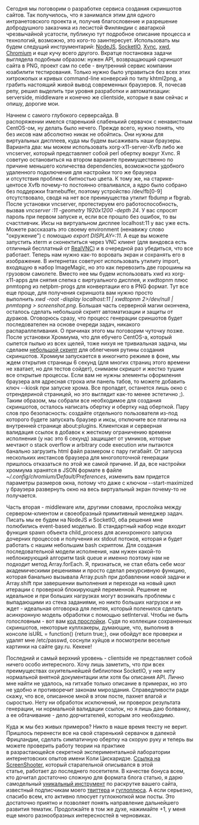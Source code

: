 Сегодня мы поговорим о разработке сервиса создания скриншотов сайтов. Так получилось, что я занимался этим для одного интранетовского проекта и, получив&nbsp;благословение&nbsp;и разрешение добродушного заказчика&nbsp;из лесистой Финляндии&nbsp;c аватаркой чрезвычайной усатости, публикую тут подробное описание процесса и технологий, возможно, это кого-то заинтересует. Использовать мы будем следущий инструментарий:&nbsp;<a href="http://nodejs.org/" title="" >NodeJS</a>, <a href="http://socket.io" title="" >SocketIO</a>, <a href="http://xvnc.sourceforge.net/DxdPIwjDA" title="" >Xvnc</a>, <a href="http://en.wikipedia.org/wiki/Xwd" title="" >xwd</a>, <a href="http://www.chromium.org/" title="" >Chromium</a> и еще кучу всего другого. Вкратце постановка задачи выглядела подобным образом: нужен API, возвращающий скриншот сайта в PNG, проект сам по себе - внутренний сервис компании юзабилити тестирования. Только нужно было управиться без всех этих хитрожопых и кривых command-line конверсий по типу khtml2png, а грабить настоящий живой вывод современных браузеров. Я, почесав репу, решил выделить три уровня разработки и автоматизации: serverside, middleware и конечно же clientside, которые я вам сейчас и опишу, дорогие мои.<p>Начнем с самого глубокого серверсайда. В распоряжении&nbsp;имелся&nbsp;старенький слабенький сервачок с ненавистным CentOS-ом, ну делать было нечего. Прежде всего, нужно понять, что без иксов нам абсолютно никак не обойтись. Они нужны для виртуальных дисплеев, куда мы будем высаживать наши браузеры. Варианта два: мы можем использовать xorg-x11-server-Xvfb либо же vncserver, который представляет собой perl обертку вокруг Xvnc. Я советую остановиться на втором варианте преимущественно по причине меньшего количества dependencies, возможности удобного удаленного подключения для настройки того же браузера и&nbsp;отсутствия&nbsp;проблем с битностью цвета. К тому же, на старике-центосе Xvfb почему-то постоянно отваливался, а ядро было собрано без поддержки framebuffer, поэтому устройство /dev/fb[0-9] отсутствовало, сводя на нет все преимущества утилит fbdump и fbgrab. После установки vncserver, протестируем его работоспособность, вызвав&nbsp;<span class="Apple-style-span" style="font-style: italic;">vncserver :11 -geometry 1920х1200 -depth 24</span>. У вас спросят пароль при первом запуске и, если все прошло без ошибок, то вы счастливчик. Иксы на виртуальном дисплее localhost:11 у вас уже есть. Можете рассказать это своему environment (ненавижу слово "окружение") c помощью <span class="Apple-style-span" style="font-style: italic;">export DISPLAY=:11. </span>А еще вы можете запустить xterm и сконектиться через VNC клиент (для виндовса есть отличный бесплатный от <a href="http://www.realvnc.com/" title="" >RealVNC</a>) и в очередной раз убедиться, что все работает. Теперь нам нужно как-то воровать экран и сохранять его в изображение. В интернетах советуют использовать утилиту import, входящую в набор ImageMagic, но это как перевозить две горошины на грузовом самолете. Вместо нее мы будем использовать xwd из&nbsp;xorg-x11-apps для снятия слепка с виртуального дисплея, и&nbsp;xwdtopnm плюс pnmtopng из&nbsp;netpbm-progs для конвертации его в PNG формат. Тут все еще проще, для получения скриншота вам нужно просто выполнить&nbsp;<span class="Apple-style-span" style="font-style: italic;">xwd -root -display localhost:11 | xwdtopnm 2&gt;/dev/null | pnmtopng &gt; screenshot.png</span>. Большая часть серверной магии окончена, осталось сделать небольшой скрипт автоматизации и защиты от дураков. Оговорюсь сразу, что процесс генерации сриншотов будет последователен на основе очереди задач, никакого распараллеливания. О причинах этого мы поговорим чуточку позже. После установки Хромиума, что для ебучего CentOS-а, который сыпется пылью из всех щелей, тоже нихуя не тривиальная задача, мы сделаем <a href="http://commondatastorage.googleapis.com/files.mindcollapse.com/etc/screenshooter/makescrsht.sh" title="" >небольшой скрипт</a> для облегчения рутины создания скриншотов. Хромиум запускается в инкогнито режиме в фоне, мы ждем открытия страницы 6 секунд (для многих страниц этого времени не хватает, но для тестов сойдет), снимаем скришот и жестко тушим все открытые процессы. Если вам не нужны элементы оформления браузера аля адресная строка или панель табов, то можете добавить ключ --kiosk при запуске хрома. Все пропадет, останется лишь окно с отрендериной страницей, но это выглядит как-то менее эстетично ;). Таким образом, мы собрали все необходимое для создания скриншотов, осталось написать обертку и обертку над оберткой. Пару слов про&nbsp;безопасность: создайте отдельного пользователя из-под которого будете запускать браузер и иксы, отключите все плагины на внутренней странице about:plugins.&nbsp;Клиентская&nbsp;и серверная валидация&nbsp;ссылок&nbsp;в добавок к жесткому ограничению времени исполнения (у нас это 6 секунд) защищает от умников, которые мечтают о stack overflow и arbitrary code execution&nbsp;или пытаются банально загрузить html файл размером с пару гигабайт. От запуска нескольких инстансов браузера для многопоточной генерации пришлось отказаться по этой же самой причине. И да, все настройки хромиума хранятся в JSON формате в файле <span class="Apple-style-span" style="font-style: italic;">~/.config/chromium/Default/Preferences</span>, изменить вам придется параметры размеров окна, потому что даже с ключом&nbsp;--start-maximized у браузера развернуть окно на весь виртуальный экран почему-то не получается.</p><p>Часть вторая - middleware или, другими словами, прослойка между сервером-клиентом и своеобразный примитивный менеджер задач. Писать мы ее будем на NodeJS и SocketIO, оба решения мне полюбились event-based моделью. В стандартный набор ноде входит функция spawn объекта child_process для асинхронного запуска дочерних процессов и получения их stdout потоков, которая и будет работать с нашим небольшим bash скриптом. Для создания последовательной модели исполнения, нам нужен какой-то неблокирующий алгоритм task queue и именно поэтому нам не подходит метод Array.forEach. Я, признаться, не стал ебать себе мозг академическими решениями и просто сделал рекурсивную функцию, которая банально вызывала Array.push при добавлении новой задачи и Array.shift при завершении выполнения и переходе на новый цикл итерации с проверкой блокирующей переменной. Решение не идеальное и при больших нагрузках могут возникать проблемы с выпадающими из стека заданиями, но никто больших нагрузок и не ждет - идеальная отговорка для лентяя, который поленился сделать асинхронную модель обработки с помощью&nbsp;setInterval. Чтобы не быть голословным - вот вам <a href="http://commondatastorage.googleapis.com/files.mindcollapse.com/etc/screenshooter/process.js" title="" >код прослойки</a>. Судя по коллекции сохраненных скриншотов, некоторые куллхакеры, думающие, что, выполнив в консоле isURL = function() {return true;}, они обойдут все проверки и удалят мне /etc/passwd, соснули хуйцов и посмотрели веселые картинки на сайте gay.ru. Кекеке!</p><p>Последний и самый верхний уровень - clientside не представляет собой ничего особо интересного. Хочу лишь заметить, что при всех преимуществах охуительнейшей библиотеки SocketIO, у нее нету нормальной внятной документации или хотя бы описания API. Лично мне найти не удалось, на гитхабе только описание в примерах, но это не удобно и противоречит законам мироздания. Справедливости ради скажу, что все, описанное мной в этом посте, пахнет влагой и сыростью. Нету ни обработок исключений, ни проверок результата генерации, ни нормальной валидации ссылок, но я лишь даю болванку, а ее обтачивание - дело дорчитателей, которым это необходимо.</p><p>Куда ж мы без живых примеров? Никто в наше время тексту не верит. Пришлось перенести все на свой старенький сервачок в далекой Фрицландии, сделать симпатичную обертку на скорую руку и теперь вы можете проверить работу теории на практике в&nbsp;разрастающейся&nbsp;секретной&nbsp;экспериментальной&nbsp;лаборатории интернетовских опытов имени Коли Цискаридзе. <a href="http://lab.mindcollapse.com/ScreenShooter/" title="" >Ссылка на ScreenShooter</a>, который старательной описывался в этой статье,&nbsp;работает до последнего посетителя. В качестве бонуса всем, кто дочитал достаточно сложную для формата блога&nbsp;статью, я дарю самодельный <a href="http://lab.mindcollapse.com/SeoRaskrutka/" title="" >уникальный инструмент</a> по раскрутке вашего сайта, известный подписчикам моего <a href="http://www.twitter.com/middlesizetit" title="" >твиттера</a> и <a href="https://plus.google.com/110904145311662435301" title="" >гуглоплюса</a>. А если серьезно, спасибо всем, кто активно плюсует гуглокнопкой мои посты. Это достаточно приятно и позволяет понять направление дальнейшего развития тематик. Продолжайте в том же духе, нажимайте +1, у меня еще много разнообразных интересностей в черновиках.</p>